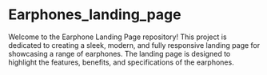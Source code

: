 # Earphones_landing_page
Welcome to the Earphone Landing Page repository! This project is dedicated to creating a sleek, modern, and fully responsive landing page for showcasing a range of earphones. The landing page is designed to highlight the features, benefits, and specifications of the earphones.
